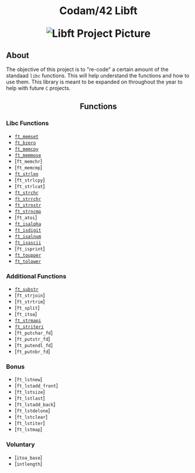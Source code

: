 <h1 align="center">
	Codam/42 Libft

![Libft Project Picture](https://user-images.githubusercontent.com/88148607/132107748-ff6af132-2166-4192-9455-05dc760e9126.png)

## About
The objective of this project is to "re-code" a certain amount of the standaad `libc` functions.
This will help understand the functions and how to use them.
This library is meant to be expanded on throughout the year to help with future `C` projects.

<h2 align="center">
	Functions

### Libc Functions
* [`ft_memset`](https://github.com/Pr1malCodam/libft/blob/master/src/ft_memset.c)
* [`ft_bzero`](https://github.com/Pr1malCodam/libft/blob/master/src/ft_bzero.c)
* [`ft_memcpy`](https://github.com/Pr1malCodam/libft/blob/master/src/ft_memcpy.c)
* [`ft_memmove`](https://github.com/Pr1malCodam/libft/blob/master/src/ft_memmove.c)
* [`ft_memchr`]
* [`ft_memcmp`]
* [`ft_strlen`](https://github.com/Pr1malCodam/libft/blob/master/src/ft_strlen.c)
* [`ft_strlcpy`] 
* [`ft_strlcat`] 
* [`ft_strchr`](https://github.com/Pr1malCodam/libft/blob/master/src/ft_strchr.c)
* [`ft_strrchr`](https://github.com/Pr1malCodam/libft/blob/master/src/ft_strrchr.c)
* [`ft_strnstr`](https://github.com/Pr1malCodam/libft/blob/master/src/ft_strnstr.c)
* [`ft_strncmp`](https://github.com/Pr1malCodam/libft/blob/master/src/ft_strncmp.c)
* [`ft_atoi`] 
* [`ft_isalpha`](https://github.com/Pr1malCodam/libft/edit/master/src/ft_isalpha.c)
* [`ft_isdigit`](https://github.com/Pr1malCodam/libft/blob/master/src/ft_isdigit.c)
* [`ft_isalnum`](https://github.com/Pr1malCodam/libft/blob/master/src/ft_isalnum.c)
* [`ft_isascii`](https://github.com/Pr1malCodam/libft/blob/master/src/ft_isascii.c)
* [`ft_isprint`]
* [`ft_toupper`](https://github.com/Pr1malCodam/libft/blob/master/src/ft_toupper.c)
* [`ft_tolower`](https://github.com/Pr1malCodam/libft/blob/master/src/ft_tolower.c)
	
### Additional Functions
* [`ft_substr`](https://github.com/Pr1malCodam/libft/blob/master/src/ft_substr.c)
* [`ft_strjoin`]
* [`ft_strtrim`]
* [`ft_split`]
* [`ft_itoa`]
* [`ft_strmapi`](https://github.com/Pr1malCodam/libft/blob/master/src/ft_strmapi.c)
* [`ft_striteri`](https://github.com/Pr1malCodam/libft/blob/master/src/ft_striteri.c)
* [`ft_putchar_fd`]
* [`ft_putstr_fd`]
* [`ft_putendl_fd`]
* [`ft_putnbr_fd`]
	
### Bonus
* [`ft_lstnew`]
* [`ft_lstadd_front`]
* [`ft_lstsize`]
* [`ft_lstlast`]
* [`ft_lstadd_back`]
* [`ft_lstdelone`]
* [`ft_lstclear`]
* [`ft_lstiter`]
* [`ft_lstmap`]
	
### Voluntary
* [`itoa_base`]
* [`intlength`]
